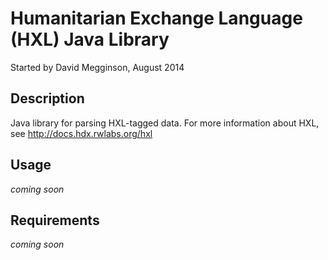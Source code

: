 # Humanitarian Exchange Language (HXL) Java Library

Started by David Megginson, August 2014


## Description

Java library for parsing HXL-tagged data.  For more information about HXL, see http://docs.hdx.rwlabs.org/hxl


## Usage

_coming soon_


## Requirements

_coming soon_
